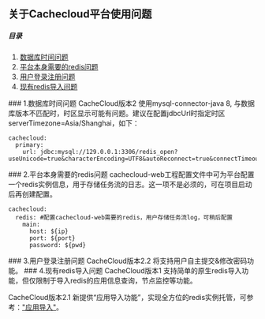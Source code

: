 ## 关于Cachecloud平台使用问题

##### 目录

1. [数据库时间问题](#Q1)
2. [平台本身需要的redis问题](#Q2)
3. [用户登录注册问题](#Q3)
4. [现有redis导入问题](#Q4)

<a name="Q1"/>
### 1.数据库时间问题
CacheCloud版本2 使用mysql-connector-java 8, 与数据库版本不匹配时，时区显示可能有问题。建议在配置jdbcUrl时指定时区serverTimezone=Asia/Shanghai，如下：

    cachecloud:
	  primary:
	    url: jdbc:mysql://129.0.0.1:3306/redis_open?useUnicode=true&characterEncoding=UTF8&autoReconnect=true&connectTimeout=3000&socketTimeout=10000&serverTimezone=Asia/Shanghai

<a name="Q2"/>
### 2.平台本身需要的redis问题
cachecloud-web工程配置文件中可为平台配置一个redis实例信息，用于存储任务流的日志。这一项不是必须的，可在项目启动后再创建配置。

	cachecloud:
	  redis: #配置cachecloud-web需要的redis，用户存储任务流log，可稍后配置
	    main:
	      host: ${ip}
	      port: ${port}
	      password: ${pwd}

<a name="Q3"/>
### 3.用户登录注册问题
CacheCloud版本2.2 将支持用户自主提交&修改密码功能。

<a name="Q4"/>
### 4.现有redis导入问题
CacheCloud版本1 支持简单的原生redis导入功能，但仅限制于导入redis的应用信息查询，节点监控等功能。

CacheCloud版本2.1 新提供“应用导入功能”，实现全方位的redis实例托管，可参考：["应用导入"](../../wiki/function/operation-import)。